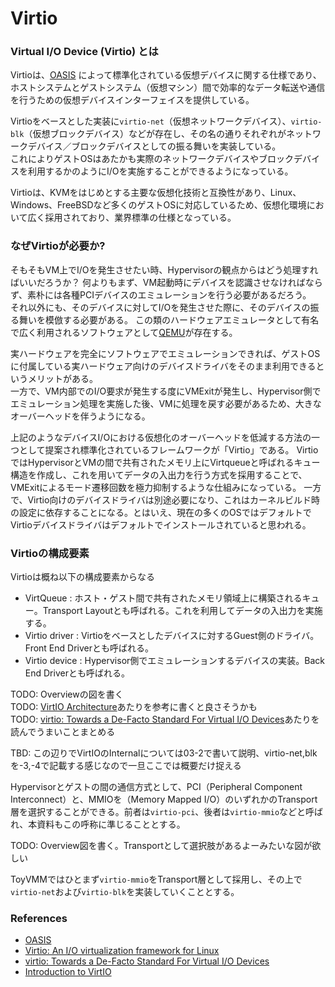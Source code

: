 # Virtio

### Virtual I/O Device (Virtio) とは

Virtioは、[OASIS](https://www.oasis-open.org/committees/tc_home.php?wg_abbrev=virtio) によって標準化されている仮想デバイスに関する仕様であり、ホストシステムとゲストシステム（仮想マシン）間で効率的なデータ転送や通信を行うための仮想デバイスインターフェイスを提供している。

Virtioをベースとした実装に`virtio-net`（仮想ネットワークデバイス）、`virtio-blk`（仮想ブロックデバイス）などが存在し、その名の通りそれぞれがネットワークデバイス／ブロックデバイスとしての振る舞いを実装している。  
これによりゲストOSはあたかも実際のネットワークデバイスやブロックデバイスを利用するかのようにI/Oを実施することができるようになっている。

Virtioは、KVMをはじめとする主要な仮想化技術と互換性があり、Linux、Windows、FreeBSDなど多くのゲストOSに対応しているため、仮想化環境において広く採用されており、業界標準の仕様となっている。

### なぜVirtioが必要か?

そもそもVM上でI/Oを発生させたい時、Hypervisorの観点からはどう処理すればいいだろうか？
何よりもまず、VM起動時にデバイスを認識させなければならず、素朴には各種PCIデバイスのエミュレーションを行う必要があるだろう。  
それ以外にも、そのデバイスに対してI/Oを発生させた際に、そのデバイスの振る舞いを模倣する必要がある。
この類のハードウェアエミュレータとして有名で広く利用されるソフトウェアとして[QEMU](https://www.qemu.org/)が存在する。

実ハードウェアを完全にソフトウェアでエミュレーションできれば、ゲストOSに付属している実ハードウェア向けのデバイスドライバをそのまま利用できるというメリットがある。  
一方で、VM内部でのI/O要求が発生する度にVMExitが発生し、Hypervisor側でエミュレーション処理を実施した後、VMに処理を戻す必要があるため、大きなオーバーヘッドを伴うようになる。

上記のようなデバイスI/Oにおける仮想化のオーバーヘッドを低減する方法の一つとして提案され標準化されているフレームワークが「Virtio」である。
VirtioではHypervisorとVMの間で共有されたメモリ上にVirtqueueと呼ばれるキュー構造を作成し、これを用いてデータの入出力を行う方式を採用することで、VMExitによるモード遷移回数を極力抑制するような仕組みになっている。
一方で、Virtio向けのデバイスドライバは別途必要になり、これはカーネルビルド時の設定に依存することになる。とはいえ、現在の多くのOSではデフォルトでVirtioデバイスドライバはデフォルトでインストールされていると思われる。

### Virtioの構成要素

Virtioは概ね以下の構成要素からなる

* VirtQueue : ホスト・ゲスト間で共有されたメモリ領域上に構築されるキュー。Transport Layoutとも呼ばれる。これを利用してデータの入出力を実施する。  
* Virtio driver : Virtioをベースとしたデバイスに対するGuest側のドライバ。Front End Driverとも呼ばれる。
* Virtio device : Hypervisor側でエミュレーションするデバイスの実装。Back End Driverとも呼ばれる。

TODO: Overviewの図を書く  
TODO: [VirtIO Architecture](https://blogs.oracle.com/linux/post/introduction-to-virtio)あたりを参考に書くと良さそうかも  
TODO: [virtio: Towards a De-Facto Standard For Virtual I/O Devices](https://ozlabs.org/~rusty/virtio-spec/virtio-paper.pdf)あたりを読んでうまいことまとめる  

TBD: この辺りでVirtIOのInternalについては03-2で書いて説明、virtio-net,blkを-3,-4で記載する感じなので一旦ここでは概要だけ捉える

Hypervisorとゲストの間の通信方式として、PCI（Peripheral Component Interconnect）と、MMIOを（Memory Mapped I/O）のいずれかのTransport層を選択することができる。前者は`virtio-pci`、後者は`virtio-mmio`などと呼ばれ、本資料もこの呼称に準じることとする。

TODO: Overview図を書く。Transportとして選択肢があるよーみたいな図が欲しい

ToyVMMではひとまず`virtio-mmio`をTransport層として採用し、その上で`virtio-net`および`virtio-blk`を実装していくこととする。


### References

* [OASIS](https://www.oasis-open.org/committees/tc_home.php?wg_abbrev=virtio)
* [Virtio: An I/O virtualization framework for Linux](https://www.cs.cmu.edu/~412/lectures/Virtio_2015-10-14.pdf)
* [virtio: Towards a De-Facto Standard For Virtual I/O Devices](https://ozlabs.org/~rusty/virtio-spec/virtio-paper.pdf)
* [Introduction to VirtIO](https://blogs.oracle.com/linux/post/introduction-to-virtio)
